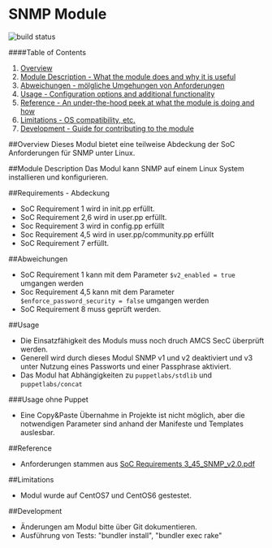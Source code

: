 # SNMP Module

[build_status]: https://teamcity.internal.mms-support.de/app/rest/builds/buildType:(id:SeccSnmpd_Beaker),branch:master/statusIcon  "Build Status"
![build status][build_status]

####Table of Contents

1. [Overview](#overview)
2. [Module Description - What the module does and why it is useful](#module-description)
4. [Abweichungen - mölgliche Umgehungen von Anforderungen](#abweichungen)
4. [Usage - Configuration options and additional functionality](#usage)
5. [Reference - An under-the-hood peek at what the module is doing and how](#reference)
6. [Limitations - OS compatibility, etc.](#limitations)
7. [Development - Guide for contributing to the module](#development)

##Overview
Dieses Modul bietet eine teilweise Abdeckung der SoC Anforderungen für SNMP unter Linux.       

##Module Description
Das Modul kann SNMP auf einem Linux System installieren und konfigurieren.

##Requirements - Abdeckung
- SoC Requirement 1 wird in init.pp erfüllt.
- SoC Requirement 2,6 wird in user.pp erfüllt.
- Soc Requirement 3 wird in config.pp erfüllt
- Soc Requirement 4,5 wird in user.pp/community.pp erfüllt
- SoC Requirement 7 erfüllt.

##Abweichungen
- SoC Requirement 1 kann mit dem Parameter ```$v2_enabled = true``` umgangen werden
- Soc Requirement 4,5 kann mit dem Parameter ```$enforce_password_security = false``` umgangen werden
- SoC Requirement 8 muss geprüft werden.

##Usage
- Die Einsatzfähigkeit des Moduls muss noch druch AMCS SecC überprüft werden.
- Generell wird durch dieses Modul SNMP v1 und v2 deaktiviert und v3 unter Nutzung eines Passworts und einer Passphrase aktiviert.
- Das Modul hat Abhängigkeiten zu ```puppetlabs/stdlib``` und ```puppetlabs/concat```

###Usage ohne Puppet
- Eine Copy&Paste Übernahme in Projekte ist nicht möglich, aber die notwendigen Parameter sind anhand der Manifeste und Templates auslesbar.

##Reference
- Anforderungen stammen aus [SoC Requirements 3_45_SNMP_v2.0.pdf](https://psa-portal.telekom.de/intranet-ui/public/releases/documents.xhtml?style=normal&domain=56828&source=login#)

##Limitations
- Modul wurde auf CentOS7 und CentOS6 gestestet.

##Development
- Änderungen am Modul bitte über Git dokumentieren.
- Ausführung von Tests: "bundler install", "bundler exec rake"